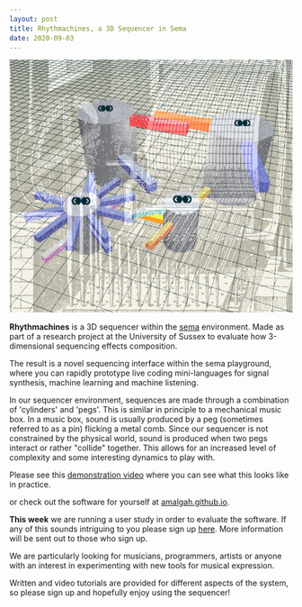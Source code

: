 ```yaml
---
layout: post
title: Rhythmachines, a 3D Sequencer in Sema
date: 2020-09-03
---
```


![rhythmachines past and present](/assets/rhythmachines-past-and-present.png)

__Rhythmachines__ is a 3D sequencer within the [sema](https://github.com/mimic-sussex/sema 'sema') environment. Made as part of a research project at the University of Sussex to evaluate how 3-dimensional sequencing effects composition.

The result is a novel sequencing interface within the sema playground, where you can rapidly prototype live coding mini-languages for signal synthesis, machine learning and machine listening.

In our sequencer environment, sequences are made through a combination of 'cylinders' and 'pegs'. This is similar in principle to a mechanical music box. In a music box, sound is usually produced by a peg (sometimes referred to as a pin) flicking a metal comb. Since our sequencer is not constrained by the physical world, sound is produced when two pegs interact or rather "collide" together. This allows for an increased level of complexity and some interesting dynamics to play with.

Please see this [demonstration video](https://youtu.be/n6PXqLJToTs 'demonstration video') where you can see what this looks like in practice.

or check out the software for yourself at [amalgah.github.io](amalgah.github.io).

__This week__ we are running a user study in order to evaluate the software. If any of this sounds intriguing to you please sign up [here](https://universityofsussex.eu.qualtrics.com/jfe/form/SV_5u9tg4cbEupNyf3). More information will be sent out to those who sign up.

We are particularly looking for musicians, programmers, artists or anyone with an interest in experimenting with new tools for musical expression.

 Written and video tutorials are provided for different aspects of the system, so please sign up and hopefully enjoy using the sequencer!
